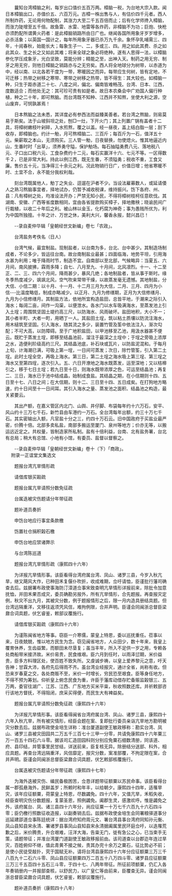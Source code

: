 <!-- { "loadSidebar": true } -->
　　曩知台湾樟脑之利，每岁出口值价五百万两。樟脑一税，为台地大宗入款。闻日本樟脑出口，亦值价五、六百万元。古樟一株出售与人，有估价四千元者。西人所制炸药，无论用何物配制，其涨力大至二千五百倍而止；后有化学师搀入樟脑，而涨力陡增至五千倍。故鱼雷、水雷、地雷等各炸药，非樟脑不为功；巨炮、快枪亦须酌配所谓黄火药者：是此樟脑销路所由日广也。继闻各国所用象牙岁岁增多，必杀活象；以英国一国计之，每年所用象牙器已杀万九千余。象怀孕乳哺需三、四年，十阅春秋，始能长大；每象生子一、二，多或三、四。用之如此其费、杀之如此其众、生之长之又如此其难；将来全球之象必将绝种。遂有人思得一法，以樟脑参化学压成象牙，光白坚致，莫能分辨；精能之至，出神入天。制药之用无穷、制牙之用无穷，则他日樟脑之销路亦与之无穷矣。西人将全地球分为树带，以赤道为中，经以南、以北各若干度为一带，寒暖因之而异。每带应生何树，皆有定地，不可迁移；热带之树移之寒带、寒带之树移之热带，皆不得生：其大较也。如樟脑一种，只生于距赤道二十七、八度之间，偏北、偏南皆难畅茂。台湾、日本、江西，度数适合；而他处无之：其可珍可贵有如是者。故日本农桑会中广劝国人偏行种植，种之二十年，即可熬脑。而台湾既不知种、江西并不知熬，坐使大利之源，空山废弃，可悯孰甚焉！

　　日本熬脑之法未悉，其详度必有参西法而益臻美善者。若台湾之熬脑，则易莫易于斯矣。法于山坡斜坦之处，刨□一灶，下开火门；其上列置广锅有盖者十二具，将樟树嫩枝叶剁碎，入水煎熬，覆之以盖。经一昼夜，盖上结白脂一层；刮下收存，即樟脑也。约计一觔，月可熬樟脑二、三百斤；每百斤为一石，值洋五十元。柴薪取之本山，无须购买。三人管一觔，日夜替换，勿使熄火。惟其地逼近内山，生番时时「出草」，须养勇守隘，保护觔场。每石抽隘勇费八元、落地税八元、子口出口税六元、工食杂费约十二元，每石实赢洋十六、七元不等。一区得数千２，已是非常大利。持此以例江西，既无生番，不须隘勇；税收不重，工食又廉。售价五十元，当净得三十余元之利。况此物销行日广，价值日增；他省寒暖不时、土宜不合，永不能分我权利哉。

　　刻台湾既属他人，觔丁之失业、逗遛在沪者不少。当设法雇募数人，或延请倭人之熟习熬脑事宜者，择地试办，仍暂予减收税课，维持振兴。饬下各府、州、县：凡有樟树之处，均准设法开办；严禁无知小民，不得将樟树枝柯任意砍伐。其湖南、安徽、广西等省度数相同，宜由各省提款购买樟子，择地撒秧；晓谕民间广行栽植，以收二十年后之利。被山林以金玉，化朽腐为神奇；事为愚贱所优为，利为中国所独擅。十年之计、万世之休，美利大兴，馨香永报，懿兴昌已！

　　--录自麦仲华辑「皇朝经世文新编」卷七「农政」。

　　台湾盐务考佚名（日人）

　　台湾气候，最宜制盐。现制盐者，以台南为多，台北、台中甚少。其制造场制成者，不论多少，皆运往台南。故台南制盐业最甚；四面临海，地势平坦，引用海水甚为利用；唯于降雨时节，制造不宜。自南部以至北部，气候略异：当夏五、六月间，南风披拂，霖雨多降；自七、八月至九、十月间，北风凛烈。十一、十二至正、二、三、四六个月间，降雨甚少，暴风几绝；各地制盐者，皆从事于斯时。缘冬季热度减少，飒飒北风，空气吹来常带干燥，以故蒸发毫无遗憾。其地制盐，分大信、小信二期：以十月、十一月、十二月三月为大信，二月、三月、四月为小信---比温度略低，制成亦略减少。以正月、九月为修缮期，正月为大信修缮月、九月为小信修缮月。其制盐方法，依地所宜构造盐田，总皆平地，于潮来之际引入海水；每阔二亩，间作一沟渠，以便泄水。各水门以水车吸满海水，至蒸发池上引入土埕；周围筑坚固土堤约高三尺，以防海水、风雨破坏。盐田地积，大小不一；其小者半町、大者一町，用晒丁一人。其盐田土埕，筑以粘土质壤以防流注海水，用木槌筑至坚固。引入海水，随其流之多少，装置竹管及筌中依法注入，渐次勾配；不可大高，以防障碍。至于广地积盐田，以甲池移至乙池，用汲水器甚不便云。既贮于蒸发土埕，即移至结晶池前，溜注于最深之土埕中；于埕之旁吸上浓厚之水，造便利阶级高约三尺。其结晶池底，补石块或瓦片，以防盐泥混和。于每月上旬，计海潮已满，可吸上第一埕，一日间可蒸发；次日，除竹管筌，引入第二土埕。此时土埕全空，再吸上海水。第三日，第二土埕之海水吸上第三埕、第三埕之海水又至第四埕，逐次引入。五、六日开潦地之海水既蒸发，运至深地；又以桔槔引之，移于七日土埕；若九日至十日，则海水既带浓厚之色，可运至结晶池；再复二、三日，海水已于池中结成晶，始制成食盐。其结晶之期，在小信期则十四、五日至十七、八日之间；在大信期，则十二、三日至十四、五日成矣。在打狗地方略速，约十日间至十一日间耳。其引入海水之量、蒸发池之面积、结晶池之构造，最关紧要云。

　　其出产额，在嘉义管区内北门、山舆、井仔脚、布袋每年约十六万石，安平、风山约十三万七千石，新竹县由车港约一万石。全台湾每年出额，约三十万七千石。其实密输出入额，凡官盐十分之三，约四十万石云。旧中国政府于买盐业最严密，价腾十倍。北部多卖私盐，南部多搬运至厦门、泉州等地方；价亦无等，以搬运远近定之。共权量，皆制造家所私制。盐有十倍利益，台南、北有盐务署，台北有总局；稍大有总馆、小地有小馆，有委员、盐督以督察之。

　　--录自麦仲华辑「皇朝经世文新编」卷十（下）「商政」。  
　 
附录一正谊堂文集选文

　　题报台湾亢旱情形疏

　　请借库银买榖疏

　　题报台属亢旱请照分数免征疏

　　台属迭被灾伤题请分年带征疏

　　题补道员奏折

　　申饬台地应行事宜条款檄

　　饬置社仓捐积榖石檄

　　申饬台地应禁诸弊示

　　与台湾陈巡道

　　题报台湾亢旱情形疏（康熙四十六年）

　　为详报亢旱情形事。该臣看得台湾府属台湾、凤山、诸罗三县，今岁入秋亢旱，继又飓风大作，已种田禾复偃仆吹折，收成难期，佥吁请恤，臣谨批行藩司确查去后。兹据署布政使事海防汀漳道佥事宋致查明亢旱情形详报前来，除批令加意抚恤，并田禾果否成灾，委员确勘另报外，所有亢旱情形，合先题报。再查报灾定例，秋灾不出九月，其被灾分数，例于题报情形之后，限一月内造具册结具题。但台湾远隔重洋，文移往返须凭风信，难拘例限，合并声明。臣谨会同闽浙总督臣梁鼐合词具题，伏乞睿鉴，敕部议覆施行。

　　请借库银买榖疏（康熙四十六年）

　　为谨陈闽省地方等事。窃臣一介寒儒，蒙皇上特恩，委以巡抚重任。莅事以来，日夜兢兢，惟以地方民生为念。窃见闽省地方，人众田少，数十年来，我皇上覆育休养，生齿益繁，而额田未尽垦复；虽当丰年，所入不足供一岁之用，专赖各处商船带米接济故。米价易贵，民食维艰。臣六月到任时，以雨泽愆期，米价益贵，臣多方料理区处，使百姓不致失所。又虔诚步祷，以皇上爱养黎元之意，吁天告神；甘霖大沛，各府先后得雨不齐。虽台湾业经报灾，通计全省，尚称有收。但恐来岁春夏之交，各处商贩不至，米价一时增长，穷民恐至艰食。臣等身任地方，不得不预为筹划。仰祈皇上俯念民食为重，许臣于藩库动借存贮备赈监榖银三、五万两，委官往湖广、江苏、江西、广东地方买米平粜，秋收照数还库。并祈敕部咨行该地方督抚，不得阻闭，庶采买得便，而民生大有裨益矣。

　　题报台属亢旱请照分数免征疏（康熙四十六年）

　　为详报亢旱情形事。该臣看得闽省台湾府属台湾、凤山、诸罗三县，康熙四十六年入秋亢旱，所有被灾情形，经臣会题在案、复即批行委员亲诣亢旱地方勘明被灾分数去后。兹据布政使金培生详称：准台厦道副使王敏政移称：勘实台湾、凤山、诸罗三县被灾田园共二万五千三百七十三甲一分零，共请免康熙四十六年粟三万一百五十四石六斗零。据该司汇造田园科则分别应免粟石细数清册，同该道、府、县印结，并管事里民甘结，详送前来，臣复核无异。除册结分送部、科外，相应具题。再查台湾远隔重洋，风信靡定，报灾分数，案准部覆，不拘定限在案，合并声明。臣谨会同闽浙总督臣梁鼐合词具题，伏乞敕部核覆施行。

　　台属迭被灾伤题请分年带征疏（康熙四十七年）

　　为海外迭被灾伤、编民备极困苦，佥恳详题带征额粟以苏民命事。该臣看得台属一郡孤悬海外，民鲜盖岁；所赖时和年丰，以给朝夕。康熙四十四年，适罹旱灾，该年应征额粟，荷蒙皇上特恩，尽数蠲免。四十六年，又值亢旱，禾稻失收，经臣查明灾伤分数题报，复蒙圣恩，照例蠲免。阖郡生灵，感激欢呼。惟是蠲免之外，该府属台、凤、诸三县四十六年分，尚应征粟一十万七千六百九十六石四斗零；臣仍檄行照数征收造报，以副奏销去后。兹据布政使金培生会同署粮驿道事分巡延建邵道佥事陈廷统详：据台湾府知府周元文、署台湾县事台湾府同知孙元衡、凤山县知县宋永清、署诸罗县事凤山县知县宋永清据阖属里民环庭佥吁，以迭罹荒歉之后，米价腾贵，升合艰难，汪洋大海，告粜无门，徙有急公之心，已当束手无策，请题带征；并准台湾厦门道副使王敏政移报前由。该司道查以台郡迩年连过旱灾，百姓俯仰不继，值此青黄不接之候，责其办完十余万之粟石，征比势必不前；是使小民徒受敲扑，究于国赋无补。请将台湾县康熙四十六年分应征额粟三万三千八百九十二石六斗零、凤山县应征额粟四万二百五十八万四斗零、诸罗县应征额粟三万三千五百四十五石三斗零，于四十七、八两年带征。所征前项额粟，仍汇入各年奏销册内一并报部查核，以舒民力，以广皇仁等由前来，臣覆查无异。谨会同闽浙总督臣梁鼐合词具题，伏乞睿鉴，敕部议覆施行。

　　题补道员奏折（康熙四十八年）

